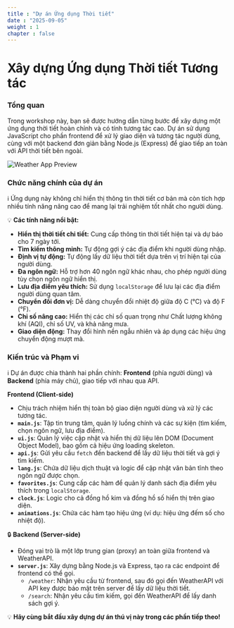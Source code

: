 ```yaml
---
title : "Dự án Ứng dụng Thời tiết"
date : "2025-09-05" 
weight : 1 
chapter : false
---
```

# Xây dựng Ứng dụng Thời tiết Tương tác

### Tổng quan

Trong workshop này, bạn sẽ được hướng dẫn từng bước để xây dựng một ứng dụng thời tiết hoàn chỉnh và có tính tương tác cao. Dự án sử dụng JavaScript cho phần frontend để xử lý giao diện và tương tác người dùng, cùng với một backend đơn giản bằng Node.js (Express) để giao tiếp an toàn với API thời tiết bên ngoài.

![Weather App Preview](/images/default-fe.png) 

### Chức năng chính của dự án

ℹ️ Ứng dụng này không chỉ hiển thị thông tin thời tiết cơ bản mà còn tích hợp nhiều tính năng nâng cao để mang lại trải nghiệm tốt nhất cho người dùng.

💡 **Các tính năng nổi bật:**

*   **Hiển thị thời tiết chi tiết:** Cung cấp thông tin thời tiết hiện tại và dự báo cho 7 ngày tới.
*   **Tìm kiếm thông minh:** Tự động gợi ý các địa điểm khi người dùng nhập.
*   **Định vị tự động:** Tự động lấy dữ liệu thời tiết dựa trên vị trí hiện tại của người dùng.
*   **Đa ngôn ngữ:** Hỗ trợ hơn 40 ngôn ngữ khác nhau, cho phép người dùng tùy chọn ngôn ngữ hiển thị.
*   **Lưu địa điểm yêu thích:** Sử dụng `localStorage` để lưu lại các địa điểm người dùng quan tâm.
*   **Chuyển đổi đơn vị:** Dễ dàng chuyển đổi nhiệt độ giữa độ C (°C) và độ F (°F).
*   **Chỉ số nâng cao:** Hiển thị các chỉ số quan trọng như Chất lượng không khí (AQI), chỉ số UV, và khả năng mưa.
*   **Giao diện động:** Thay đổi hình nền ngẫu nhiên và áp dụng các hiệu ứng chuyển động mượt mà.

### Kiến trúc và Phạm vi

ℹ️ Dự án được chia thành hai phần chính: **Frontend** (phía người dùng) và **Backend** (phía máy chủ), giao tiếp với nhau qua API.

**Frontend (Client-side)**

*   Chịu trách nhiệm hiển thị toàn bộ giao diện người dùng và xử lý các tương tác.
*   **`main.js`**: Tập tin trung tâm, quản lý luồng chính và các sự kiện (tìm kiếm, chọn ngôn ngữ, lưu địa điểm).
*   **`ui.js`**: Quản lý việc cập nhật và hiển thị dữ liệu lên DOM (Document Object Model), bao gồm cả hiệu ứng loading skeleton.
*   **`api.js`**: Gửi yêu cầu `fetch` đến backend để lấy dữ liệu thời tiết và gợi ý tìm kiếm.
*   **`lang.js`**: Chứa dữ liệu dịch thuật và logic để cập nhật văn bản tĩnh theo ngôn ngữ được chọn.
*   **`favorites.js`**: Cung cấp các hàm để quản lý danh sách địa điểm yêu thích trong `localStorage`.
*   **`clock.js`**: Logic cho cả đồng hồ kim và đồng hồ số hiển thị trên giao diện.
*   **`animations.js`**: Chứa các hàm tạo hiệu ứng (ví dụ: hiệu ứng đếm số cho nhiệt độ).

🔒 **Backend (Server-side)**

*   Đóng vai trò là một lớp trung gian (proxy) an toàn giữa frontend và WeatherAPI.
*   **`server.js`**: Xây dựng bằng Node.js và Express, tạo ra các endpoint để frontend có thể gọi.
    *   `/weather`: Nhận yêu cầu từ frontend, sau đó gọi đến WeatherAPI với API key được bảo mật trên server để lấy dữ liệu thời tiết.
    *   `/search`: Nhận yêu cầu tìm kiếm, gọi đến WeatherAPI để lấy danh sách gợi ý.

💡 **Hãy cùng bắt đầu xây dựng dự án thú vị này trong các phần tiếp theo!**